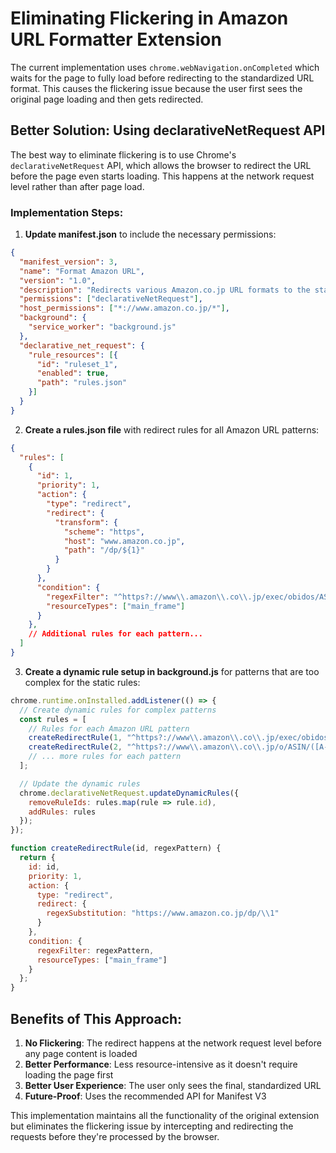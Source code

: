 
# Eliminating Flickering in Amazon URL Formatter Extension

The current implementation uses `chrome.webNavigation.onCompleted` which waits for the page to fully load before redirecting to the standardized URL format. This causes the flickering issue because the user first sees the original page loading and then gets redirected.

## Better Solution: Using declarativeNetRequest API

The best way to eliminate flickering is to use Chrome's `declarativeNetRequest` API, which allows the browser to redirect the URL before the page even starts loading. This happens at the network request level rather than after page load.

### Implementation Steps:

1. **Update manifest.json** to include the necessary permissions:

```json
{
  "manifest_version": 3,
  "name": "Format Amazon URL",
  "version": "1.0",
  "description": "Redirects various Amazon.co.jp URL formats to the standardized format",
  "permissions": ["declarativeNetRequest"],
  "host_permissions": ["*://www.amazon.co.jp/*"],
  "background": {
    "service_worker": "background.js"
  },
  "declarative_net_request": {
    "rule_resources": [{
      "id": "ruleset_1",
      "enabled": true,
      "path": "rules.json"
    }]
  }
}
```

2. **Create a rules.json file** with redirect rules for all Amazon URL patterns:

```json
{
  "rules": [
    {
      "id": 1,
      "priority": 1,
      "action": {
        "type": "redirect",
        "redirect": {
          "transform": {
            "scheme": "https",
            "host": "www.amazon.co.jp",
            "path": "/dp/${1}"
          }
        }
      },
      "condition": {
        "regexFilter": "^https?://www\\.amazon\\.co\\.jp/exec/obidos/ASIN/([A-Z0-9]{10}).*$",
        "resourceTypes": ["main_frame"]
      }
    },
    // Additional rules for each pattern...
  ]
}
```

3. **Create a dynamic rule setup in background.js** for patterns that are too complex for the static rules:

```javascript
chrome.runtime.onInstalled.addListener(() => {
  // Create dynamic rules for complex patterns
  const rules = [
    // Rules for each Amazon URL pattern
    createRedirectRule(1, "^https?://www\\.amazon\\.co\\.jp/exec/obidos/ASIN/([A-Z0-9]{10}).*$"),
    createRedirectRule(2, "^https?://www\\.amazon\\.co\\.jp/o/ASIN/([A-Z0-9]{10}).*$"),
    // ... more rules for each pattern
  ];

  // Update the dynamic rules
  chrome.declarativeNetRequest.updateDynamicRules({
    removeRuleIds: rules.map(rule => rule.id),
    addRules: rules
  });
});

function createRedirectRule(id, regexPattern) {
  return {
    id: id,
    priority: 1,
    action: {
      type: "redirect",
      redirect: {
        regexSubstitution: "https://www.amazon.co.jp/dp/\\1"
      }
    },
    condition: {
      regexFilter: regexPattern,
      resourceTypes: ["main_frame"]
    }
  };
}
```

## Benefits of This Approach:

1. **No Flickering**: The redirect happens at the network request level before any page content is loaded
2. **Better Performance**: Less resource-intensive as it doesn't require loading the page first
3. **Better User Experience**: The user only sees the final, standardized URL
4. **Future-Proof**: Uses the recommended API for Manifest V3

This implementation maintains all the functionality of the original extension but eliminates the flickering issue by intercepting and redirecting the requests before they're processed by the browser.